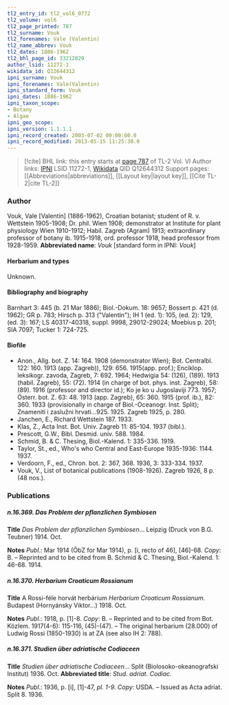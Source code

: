 ```yaml
---
tl2_entry_id: tl2_vol6_0772
tl2_volume: vol6
tl2_page_printed: 787
tl2_surname: Vouk
tl2_forenames: Vale (Valentin)
tl2_name_abbrev: Vouk
tl2_dates: 1886-1962
tl2_bhl_page_id: 33212829
author_lsid: 11272-1
wikidata_id: Q12644312
ipni_surname: Vouk
ipni_forenames: Vale(Valentin)
ipni_standard_form: Vouk
ipni_dates: 1886-1962
ipni_taxon_scope: 
- Botany
- Algae
ipni_geo_scope: 
ipni_version: 1.1.1.1
ipni_record_created: 2003-07-02 00:00:00.0
ipni_record_modified: 2013-05-15 11:25:30.0
---
```


> [!cite] BHL link: this entry starts at [page 787](https://www.biodiversitylibrary.org/page/33212829) of TL-2 Vol. VI
> Author links: [IPNI](https://www.ipni.org/a/11272-1) LSID 11272-1, [Wikidata](https://www.wikidata.org/wiki/Q12644312) QID Q12644312
> Support pages: [[Abbreviations|abbreviations]], [[Layout key|layout key]], [[Cite TL-2|cite TL-2]]

### Author

Vouk, Vale \[Valentin\] (1886-1962), Croatian botanist; student of R. v. Wettstein 1905-1908; Dr. phil. Wien 1908; demonstrator at Institute for plant physiology Wien 1910-1912; Habil. Zagreb (Agram) 1913; extraordinary professor of botany ib. 1915-1918, ord. professor 1918, head professor from 1928-1959. 
**Abbreviated name**: *Vouk* \[standard form in IPNI: *Vouk*\]

#### Herbarium and types

Unknown.

#### Bibliography and biography

Barnhart 3: 445 (b. 21 Mar 1886); Biol.-Dokum. 18: 9657; Bossert p. 421 (d. 1962); GR p. 783; Hirsch p. 313 ("Valentin"); IH 1 (ed. 1): 105, (ed. 2): 129, (ed. 3): 167; LS 40317-40318, suppl. 9998, 29012-29024; Moebius p. 201; SIA 7097; Tucker 1: 724-725.

#### Biofile

- Anon., Allg. bot. Z. 14: 164. 1908 (demonstrator Wien); Bot. Centralbl. 122: 160. 1913 (app. Zagreb)), 129: 656. 1915(app. prof.); Enciklop. leksikogr. zavoda, Zagreb, 7: 692. 1964; Hedwigia 54: (126), (189). 1913 (habil. Zagreb), 55: (72). 1914 (in charge of bot. phys. inst. Zagreb), 58: (89). 1916 (professor and director id.); Ko je ko u Jugoslaviji 773. 1957; Österr. bot. Z. 63: 48. 1913 (app. Zagreb), 65: 360. 1915 (prof. ib.), 82: 360. 1933 (provisionally in charge of Biol.-Oceanogr. Inst. Split); Znameniti i zaslužni hrvati...925. 1925. Zagreb 1925, p. 280.
- Janchen, E., Richard Wettstein 187. 1933.
- Klas, Z., Acta Inst. Bot. Univ. Zagreb 11: 85-104. 1937 (bibl.).
- Prescott, G.W., Bibl. Desmid. univ. 588. 1984.
- Schmid, B. & C. Thesing, Biol.-Kalend. 1: 335-336. 1919.
- Taylor, St., ed., Who's who Central and East-Europe 1935-1936: 1144. 1937.
- Verdoorn, F., ed., Chron. bot. 2: 367, 368. 1936, 3: 333-334. 1937.
- Vouk, V., List of botanical publications (1908-1926). Zagreb 1926, 8 p. (48 nos.).

### Publications

##### n.16.369. Das Problem der pflanzlichen Symbiosen

**Title**
*Das Problem der pflanzlichen Symbiosen*... Leipzig (Druck von B.G. Teubner) 1914. Oct.

**Notes**
*Publ*.: Mar 1914 (ÖbZ for Mar 1914), p. \[i, recto of 46\], \[46\]-68. *Copy*: B. – Reprinted and to be cited from B. Schmid & C. Thesing, Biol.-Kalend. 1: 46-68. 1914.

##### n.16.370. Herbarium Croaticum Rossianum

**Title**
A Rossi-féle horvát herbárium *Herbarium Croaticum Rossianum*. Budapest (Hornyánsky Viktor...) 1918. Oct.

**Notes**
*Publ*.: 1918, p. \[1\]-8. *Copy*: B. – Reprinted and to be cited from Bot. Közlem. 1917(4-6): 115-116, (45)-(47). – The original herbarium (28.000) of Ludwig Rossi (1850-1930) is at ZA (see also IH 2: 788).

##### n.16.371. Studien über adriatische Codiaceen

**Title**
*Studien über adriatische Codiaceen*... Split (Biolosoko-okeanografski Institut) 1936. Oct.
**Abbreviated title**: *Stud. adriat. Codiac.*

**Notes**
*Publ*.: 1936, p. \[i\], \[1\]-47, *pl. 1-9. Copy*: USDA. – Issued as Acta adriat. Split 8. 1936.

